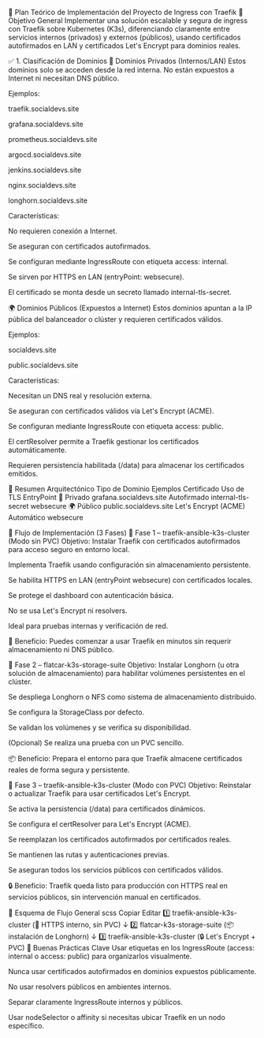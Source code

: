 🧭 Plan Teórico de Implementación del Proyecto de Ingress con Traefik
🎯 Objetivo General
Implementar una solución escalable y segura de ingress con Traefik sobre Kubernetes (K3s), diferenciando claramente entre servicios internos (privados) y externos (públicos), usando certificados autofirmados en LAN y certificados Let's Encrypt para dominios reales.

✅ 1. Clasificación de Dominios
🔐 Dominios Privados (Internos/LAN)
Estos dominios solo se acceden desde la red interna. No están expuestos a Internet ni necesitan DNS público.

Ejemplos:

traefik.socialdevs.site

grafana.socialdevs.site

prometheus.socialdevs.site

argocd.socialdevs.site

jenkins.socialdevs.site

nginx.socialdevs.site

longhorn.socialdevs.site

Características:

No requieren conexión a Internet.

Se aseguran con certificados autofirmados.

Se configuran mediante IngressRoute con etiqueta access: internal.

Se sirven por HTTPS en LAN (entryPoint: websecure).

El certificado se monta desde un secreto llamado internal-tls-secret.

🌍 Dominios Públicos (Expuestos a Internet)
Estos dominios apuntan a la IP pública del balanceador o clúster y requieren certificados válidos.

Ejemplos:

socialdevs.site

public.socialdevs.site

Características:

Necesitan un DNS real y resolución externa.

Se aseguran con certificados válidos vía Let's Encrypt (ACME).

Se configuran mediante IngressRoute con etiqueta access: public.

El certResolver permite a Traefik gestionar los certificados automáticamente.

Requieren persistencia habilitada (/data) para almacenar los certificados emitidos.

📐 Resumen Arquitectónico
Tipo de Dominio	Ejemplos	Certificado	Uso de TLS	EntryPoint
🔐 Privado	grafana.socialdevs.site	Autofirmado	internal-tls-secret	websecure
🌍 Público	public.socialdevs.site	Let's Encrypt (ACME)	Automático	websecure

🔄 Flujo de Implementación (3 Fases)
🔹 Fase 1 – traefik-ansible-k3s-cluster (Modo sin PVC)
Objetivo: Instalar Traefik con certificados autofirmados para acceso seguro en entorno local.

Implementa Traefik usando configuración sin almacenamiento persistente.

Se habilita HTTPS en LAN (entryPoint websecure) con certificados locales.

Se protege el dashboard con autenticación básica.

No se usa Let's Encrypt ni resolvers.

Ideal para pruebas internas y verificación de red.

🔐 Beneficio: Puedes comenzar a usar Traefik en minutos sin requerir almacenamiento ni DNS público.

🔹 Fase 2 – flatcar-k3s-storage-suite
Objetivo: Instalar Longhorn (u otra solución de almacenamiento) para habilitar volúmenes persistentes en el clúster.

Se despliega Longhorn o NFS como sistema de almacenamiento distribuido.

Se configura la StorageClass por defecto.

Se validan los volúmenes y se verifica su disponibilidad.

(Opcional) Se realiza una prueba con un PVC sencillo.

📦 Beneficio: Prepara el entorno para que Traefik almacene certificados reales de forma segura y persistente.

🔹 Fase 3 – traefik-ansible-k3s-cluster (Modo con PVC)
Objetivo: Reinstalar o actualizar Traefik para usar certificados Let's Encrypt.

Se activa la persistencia (/data) para certificados dinámicos.

Se configura el certResolver para Let's Encrypt (ACME).

Se reemplazan los certificados autofirmados por certificados reales.

Se mantienen las rutas y autenticaciones previas.

Se aseguran todos los servicios públicos con certificados válidos.

🔒 Beneficio: Traefik queda listo para producción con HTTPS real en servicios públicos, sin intervención manual en certificados.

🧠 Esquema de Flujo General
scss
Copiar
Editar
1️⃣ traefik-ansible-k3s-cluster (🔐 HTTPS interno, sin PVC)
          ↓
2️⃣ flatcar-k3s-storage-suite (📦 instalación de Longhorn)
          ↓
3️⃣ traefik-ansible-k3s-cluster (🔒 Let's Encrypt + PVC)
📌 Buenas Prácticas Clave
Usar etiquetas en los IngressRoute (access: internal o access: public) para organizarlos visualmente.

Nunca usar certificados autofirmados en dominios expuestos públicamente.

No usar resolvers públicos en ambientes internos.

Separar claramente IngressRoute internos y públicos.

Usar nodeSelector o affinity si necesitas ubicar Traefik en un nodo específico.

